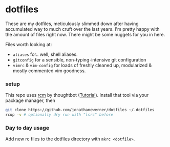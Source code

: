 # dotfiles
These are my dotfiles, meticulously slimmed down after having accumulated way to much cruft over the last years.
I'm pretty happy with the amount of files right now. There might be some nuggets for you in here.

Files worth looking at: 
- `aliases` for.. well, shell aliases. 
- `gitconfig` for a sensible, non-typing-intensive git configuration
- `vimrc` & `vim-config` for loads of freshly cleaned up, modularized & mostly commented vim goodness. 

### setup
This repo uses [rcm](https://github.com/thoughtbot/rcm) by thoughtbot ([Tutorial](http://thoughtbot.github.io/rcm/rcm.7.html)).
Install that tool via your package manager, then

```bash
git clone https://github.com/jonathanewerner/dotfiles ~/.dotfiles
rcup -v # optionally dry run with "lsrc" before
```

### Day to day usage
Add new rc files to the dotfiles directory with `mkrc <dotfile>`.
